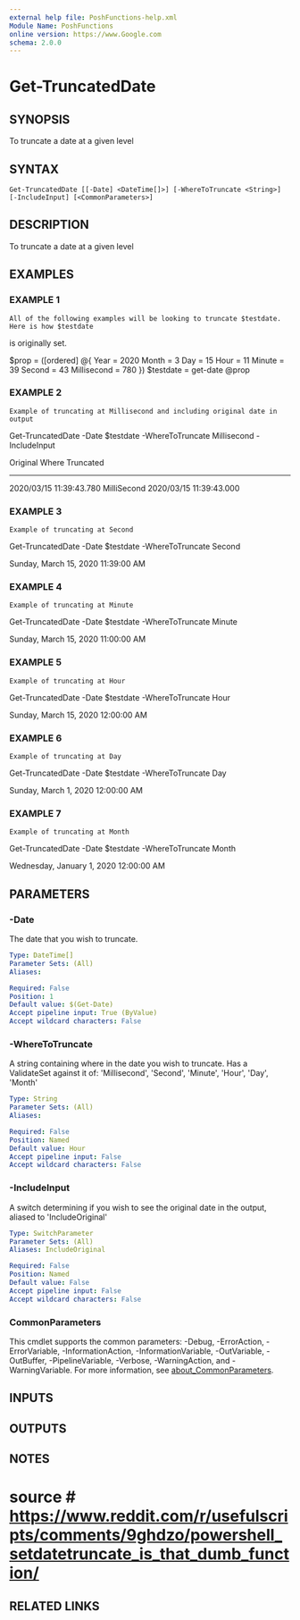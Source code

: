 ```yaml
---
external help file: PoshFunctions-help.xml
Module Name: PoshFunctions
online version: https://www.Google.com
schema: 2.0.0
---
```


# Get-TruncatedDate

## SYNOPSIS
To truncate a date at a given level

## SYNTAX

```
Get-TruncatedDate [[-Date] <DateTime[]>] [-WhereToTruncate <String>] [-IncludeInput] [<CommonParameters>]
```

## DESCRIPTION
To truncate a date at a given level

## EXAMPLES

### EXAMPLE 1
```
All of the following examples will be looking to truncate $testdate. Here is how $testdate
```

is originally set.

$prop = (\[ordered\] @{
    Year = 2020
    Month = 3
    Day = 15
    Hour = 11
    Minute = 39
    Second = 43
    Millisecond = 780
})
$testdate = get-date @prop

### EXAMPLE 2
```
Example of truncating at Millisecond and including original date in output
```

Get-TruncatedDate -Date $testdate -WhereToTruncate Millisecond -IncludeInput

Original                Where       Truncated
--------                -----       ---------
2020/03/15 11:39:43.780 MilliSecond 2020/03/15 11:39:43.000

### EXAMPLE 3
```
Example of truncating at Second
```

Get-TruncatedDate -Date $testdate -WhereToTruncate Second

Sunday, March 15, 2020 11:39:00 AM

### EXAMPLE 4
```
Example of truncating at Minute
```

Get-TruncatedDate -Date $testdate -WhereToTruncate Minute

Sunday, March 15, 2020 11:00:00 AM

### EXAMPLE 5
```
Example of truncating at Hour
```

Get-TruncatedDate -Date $testdate -WhereToTruncate Hour

Sunday, March 15, 2020 12:00:00 AM

### EXAMPLE 6
```
Example of truncating at Day
```

Get-TruncatedDate -Date $testdate -WhereToTruncate Day

Sunday, March 1, 2020 12:00:00 AM

### EXAMPLE 7
```
Example of truncating at Month
```

Get-TruncatedDate -Date $testdate -WhereToTruncate Month

Wednesday, January 1, 2020 12:00:00 AM

## PARAMETERS

### -Date
The date that you wish to truncate.

```yaml
Type: DateTime[]
Parameter Sets: (All)
Aliases:

Required: False
Position: 1
Default value: $(Get-Date)
Accept pipeline input: True (ByValue)
Accept wildcard characters: False
```

### -WhereToTruncate
A string containing where in the date you wish to truncate.
Has a ValidateSet
against it of: 'Millisecond', 'Second', 'Minute', 'Hour', 'Day', 'Month'

```yaml
Type: String
Parameter Sets: (All)
Aliases:

Required: False
Position: Named
Default value: Hour
Accept pipeline input: False
Accept wildcard characters: False
```

### -IncludeInput
A switch determining if you wish to see the original date in the output, aliased to 'IncludeOriginal'

```yaml
Type: SwitchParameter
Parameter Sets: (All)
Aliases: IncludeOriginal

Required: False
Position: Named
Default value: False
Accept pipeline input: False
Accept wildcard characters: False
```

### CommonParameters
This cmdlet supports the common parameters: -Debug, -ErrorAction, -ErrorVariable, -InformationAction, -InformationVariable, -OutVariable, -OutBuffer, -PipelineVariable, -Verbose, -WarningAction, and -WarningVariable. For more information, see [about_CommonParameters](http://go.microsoft.com/fwlink/?LinkID=113216).

## INPUTS

## OUTPUTS

## NOTES
# source   # https://www.reddit.com/r/usefulscripts/comments/9ghdzo/powershell_setdatetruncate_is_that_dumb_function/

## RELATED LINKS
